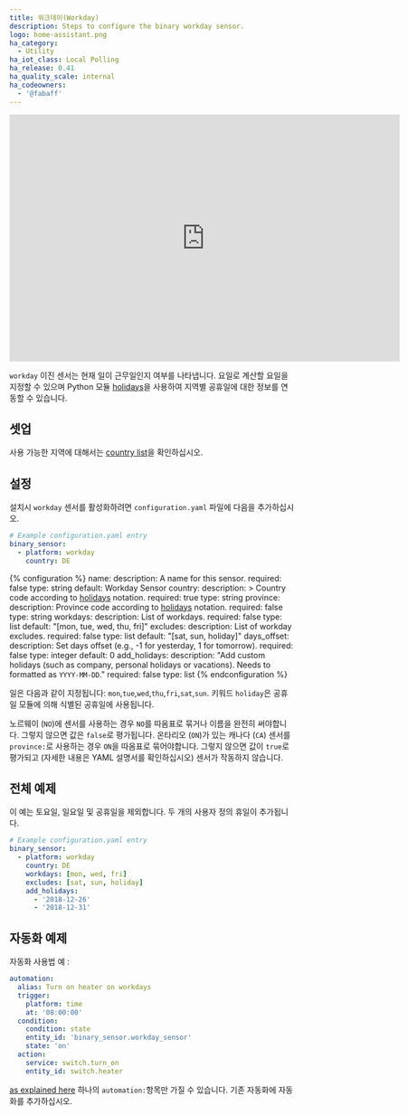 ```yaml
---
title: 워크데이(Workday)
description: Steps to configure the binary workday sensor.
logo: home-assistant.png
ha_category:
  - Utility
ha_iot_class: Local Polling
ha_release: 0.41
ha_quality_scale: internal
ha_codeowners:
  - '@fabaff'
---
```


<div class='videoWrapper'>
<iframe width="690" height="437" src="https://www.youtube.com/embed/MQJvwuwz3Ig" frameborder="0" allow="accelerometer; autoplay; encrypted-media; gyroscope; picture-in-picture" allowfullscreen></iframe>
</div>

`workday` 이진 센서는 현재 일이 근무일인지 여부를 나타냅니다. 요일로 계산할 요일을 지정할 수 있으며 Python 모듈 [holidays](https://pypi.python.org/pypi/holidays)을 사용하여 지역별 공휴일에 대한 정보를 연동할 수 있습니다.

## 셋업

사용 가능한 지역에 대해서는 [country list](https://github.com/dr-prodigy/python-holidays#available-countries)을 확인하십시오.

## 설정

설치시 `workday` 센서를 활성화하려면 `configuration.yaml` 파일에 다음을 추가하십시오.

```yaml
# Example configuration.yaml entry
binary_sensor:
  - platform: workday
    country: DE
```

{% configuration %}
name:
  description: A name for this sensor.
  required: false
  type: string
  default: Workday Sensor
country:
  description: >
    Country code according to [holidays](https://pypi.org/project/holidays/) notation.
  required: true
  type: string
province:
  description: Province code according to [holidays](https://pypi.org/project/holidays/) notation.
  required: false
  type: string
workdays:
  description: List of workdays.
  required: false
  type: list
  default: "[mon, tue, wed, thu, fri]"
excludes:
  description: List of workday excludes.
  required: false
  type: list
  default: "[sat, sun, holiday]"
days_offset:
  description: Set days offset (e.g., -1 for yesterday, 1 for tomorrow).
  required: false
  type: integer
  default: 0
add_holidays:
  description: "Add custom holidays (such as company, personal holidays or vacations). Needs to formatted as `YYYY-MM-DD`."
  required: false
  type: list
{% endconfiguration %}

일은 다음과 같이 지정됩니다: `mon`,`tue`,`wed`,`thu`,`fri`,`sat`,`sun`.
키워드 `holiday`은 공휴일 모듈에 의해 식별된 공휴일에 사용됩니다.

<div class='note warning'>

노르웨이 (`NO`)에 센서를 사용하는 경우 `NO`를 따옴표로 묶거나 이름을 완전히 써야합니다.
그렇지 않으면 값은 `false`로 평가됩니다.
온타리오 (`ON`)가 있는 캐나다 (`CA`) 센서를 `province:`로 사용하는 경우 `ON`을 따옴표로 묶어야합니다.
그렇지 않으면 값이 `true`로 평가되고 (자세한 내용은 YAML 설명서를 확인하십시오) 센서가 작동하지 않습니다.

</div>

## 전체 예제

이 예는 토요일, 일요일 및 공휴일을 제외합니다. 두 개의 사용자 정의 휴일이 추가됩니다.

```yaml
# Example configuration.yaml entry
binary_sensor:
  - platform: workday
    country: DE
    workdays: [mon, wed, fri]
    excludes: [sat, sun, holiday]
    add_holidays: 
      - '2018-12-26'
      - '2018-12-31'
```

## 자동화 예제

자동화 사용법 예 :

```yaml
automation:
  alias: Turn on heater on workdays
  trigger:
    platform: time
    at: '08:00:00'
  condition:
    condition: state
    entity_id: 'binary_sensor.workday_sensor'
    state: 'on'
  action:
    service: switch.turn_on
    entity_id: switch.heater
```

<div class='note'>

[as explained here](/docs/configuration/devices/) 하나의 `automation:`항목만 가질 수 있습니다. 기존 자동화에 자동화를 추가하십시오.

</div>
